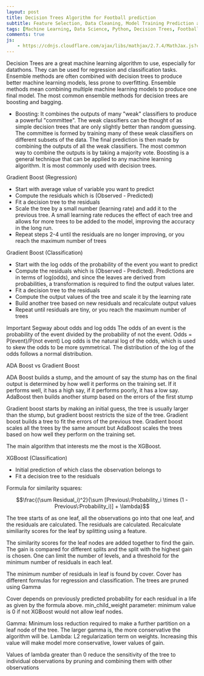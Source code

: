 ```yaml
---
layout: post
title: Decision Trees Algorithm for Football prediction
subtitle: Feature Selection, Data Cleaning, Model Training Prediction and Evaluation
tags: [Machine Learning, Data Science, Python, Decision Trees, Football, Premier League]
comments: true
js:
    - https://cdnjs.cloudflare.com/ajax/libs/mathjax/2.7.4/MathJax.js?config=TeX-MML-AM_CHTML
---
```


Decision Trees are a great machine learning algorithm to use, especially for datathons. They can be used for regression 
and classification tasks. Ensemble methods are often combined with decision trees to produce better machine learning models, 
less prone to overfitting. Ensemble methods mean combining multiple machine learning models to produce one final model. 
The most common ensemble methods for decision trees are boosting and bagging. 

* Boosting: It combines the outputs of many "weak" classifiers to produce a powerful "committee". The weak classifiers
can be thought of as simple decision trees that are only slightly better than random guessing. The committee is formed
by training many of these weak classifiers on different subsets of the data. The final prediction is then made by
combining the outputs of all the weak classifiers. The most common way to combine the outputs is by taking a majority
vote. Boosting is a general technique that can be applied to any machine learning algorithm. It is most commonly used
with decision trees.

Gradient Boost (Regression)
* Start with average value of variable you want to predict 
* Compute the residuals which is (Observed - Predicted)
* Fit a decision tree to the residuals 
* Scale the tree by a small number (learning rate) and add it to the previous tree. A small learning rate reduces the 
effect of each tree and allows for more trees to be added to the model, improving the accuracy in the long run. 
* Repeat steps 2-4 until the residuals are no longer improving, or you reach the maximum number of trees

Gradient Boost (Classification)
* Start with the log odds of the probability of the event you want to predict
* Compute the residuals which is (Observed - Predicted). Predictions are in terms of log(odds), and since the leaves are derived 
from probabilities, a transformation is required to find the output values later. 
* Fit a decision tree to the residuals
* Compute the output values of the tree and scale it by the learning rate
* Build another tree based on new residuals and recalculate output values
* Repeat until residuals are tiny, or you reach the maximum number of trees

Important Segway about odds and log odds 
The odds of an event is the probability of the event divided by the probability of not the event.
Odds = P(event)/P(not event) 
Log odds is the natural log of the odds, which is used to skew the odds to be more symmetrical. The distribution
of the log of the odds follows a normal distribution.

ADA Boost vs Gradient Boost 

ADA Boost builds a stump, and the amount of say the stump has on the final output is determined by how well it performs
on the training set. If it performs well, it has a high say, if it performs poorly, it has a low say. AdaBoost then builds another stump
based on the errors of the first stump

Gradient boost starts by making an initial guess, the tree is usually larger than the stump, but gradient boost restricts the 
size of the tree. Gradient boost builds a tree to fit the errors of the previous tree. Gradient boost scales all the trees
by the same amount but AdaBoost scales the trees based on how well they perform on the training set.

The main algorithm that interests me the most is the XGBoost. 

XGBoost (Classification) 
* Initial prediction of which class the observation belongs to 
* Fit a decision tree to the residuals

Formula for similarity squares: 

$$\frac{(\sum Residual_i)^2}{\sum [Previous\:Probability_i \times (1 - Previous\:Probability_i)] + \lambda}$$

The tree starts of as one leaf, all the observations go into that one leaf, and the residuals are calculated. The residuals
are calculated. Recalculate similiarity scores for the leaf by splitting using a feature.

The similarity scores for the leaf nodes are added together to find the gain. The gain is compared for different splits
and the split with the highest gain is chosen. One can limit the number of levels, and a threshold for the minimum number of 
residuals in each leaf. 

The minimum number of residuals in leaf is found by cover. Cover has different formulas for regression and classification. 
The trees are pruned using Gamma

Cover depends on previously predicted probability for each residual in a life as given by the formula above. 
min_child_weight parameter: minimum value is 0 if not XGBoost would not allow leaf nodes. 

Gamma: Minimum loss reduction required to make a further partition on a leaf node of the tree. The larger gamma is, the more conservative the algorithm will be.
Lambda: L2 regularization term on weights. Increasing this value will make model more conservative, lower values of gain. 

Values of lambda greater than 0 reduce the sensitivity of the tree to individual observations by pruning and combining them
with other observations 



